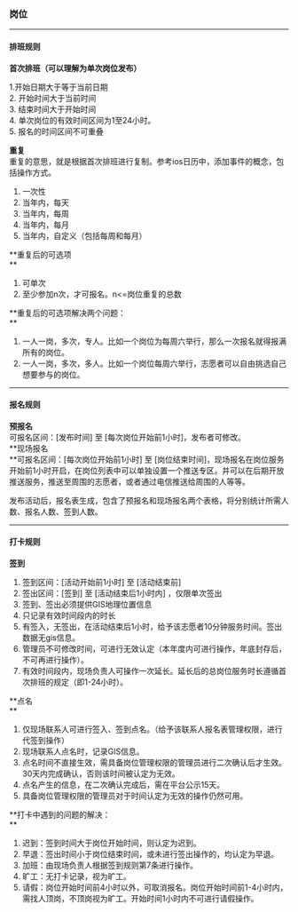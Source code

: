 ### 岗位

---

#### 排班规则

**首次排班（可以理解为单次岗位发布）**

1.开始日期大于等于当前日期  
2. 开始时间大于当前时间  
3. 结束时间大于开始时间  
4. 单次岗位的有效时间区间为1至24小时。  
5. 报名的时间区间不可重叠

**重复**  
   重复的意思，就是根据首次排班进行复制。参考ios日历中，添加事件的概念，包括操作方式。

1. 一次性  
2. 当年内，每天  
3. 当年内，每周  
4. 当年内，每月  
5. 当年内，自定义（包括每周和每月）

**重复后的可选项          
**

1. 可单次  
2. 至少参加n次，才可报名。n&lt;=岗位重复的总数

**重复后的可选项解决两个问题：          
**

1. 一人一岗，多次，专人。比如一个岗位为每周六举行，那么一次报名就得报满所有的岗位。  
2. 一人一岗，多次，多人。比如一个岗位每周六举行，志愿者可以自由挑选自己想要参与的岗位。

---

#### 报名规则

**预报名**  
可报名区间：\[发布时间\] 至 \[每次岗位开始前1小时\]，发布者可修改。  
**现场报名                    
**可报名区间：\[每次岗位开始前1小时\] 至 \[岗位结束时间\]，现场报名在岗位服务开始前1小时开启，在岗位列表中可以单独设置一个推送专区。并可以在后期开放推送服务，推送至周围的志愿者，或者通过电信推送给周围的人等等。

发布活动后，报名表生成，包含了预报名和现场报名两个表格，将分别统计所需人数、报名人数、签到人数。

---

#### 打卡规则

**签到**

1. 签到区间：\[活动开始前1小时\] 至 \[活动结束前\]  
2. 签出区间：\[签到\] 至 \[活动结束后1小时内\] ，仅限单次签出  
3. 签到、签出必须提供GIS地理位置信息  
4. 只记录有效时间段内的时长  
5. 有签入，无签出，在活动结束后1小时，给予该志愿者10分钟服务时间。签出数据无gis信息。  
6. 管理员不可修改时间，可进行无效认定（本年度内可进行操作，年底封存后，不可再进行操作）。
7. 有效时间段内，现场负责人可操作一次延长。延长后的总岗位服务时长遵循首次排班的规定（即1-24小时）。

**点名          
**  
1. 仅现场联系人可进行签入、签到点名。（给予该联系人报名表管理权限，进行代签到操作）  
2. 现场联系人点名时，记录GIS信息。  
3. 点名时间不直接生效，需具备岗位管理权限的管理员进行二次确认后才生效。30天内完成确认，否则该时间被认定为无效。  
4. 点名产生的信息，在二次确认完成后，需在平台公示15天。  
5. 具备岗位管理权限的管理员对于时间认定为无效的操作仍然可用。

**打卡中遇到的问题的解决：          
**  
1. 迟到：签到时间大于岗位开始时间，则认定为迟到。  
2. 早退：签出时间小于岗位结束时间，或未进行签出操作的，均认定为早退。  
3. 加班：由现场负责人根据签到规则第7条进行操作。  
4. 旷工：无打卡记录，视为旷工。  
5. 请假：岗位开始时间前4小时以外，可取消报名。岗位开始时间前1-4小时内，需找人顶岗，不顶岗视为旷工。开始时间1小时内不可进行请假操作。

#### 



